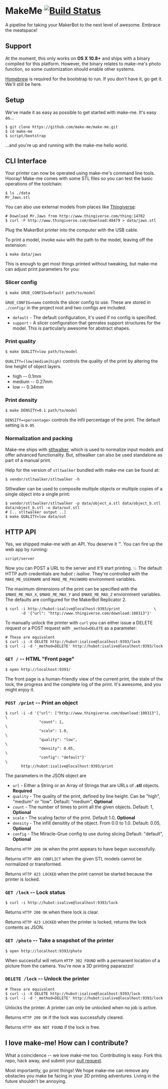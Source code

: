 # MakeMe [![Build Status](https://travis-ci.org/make-me/make-me.png)](https://travis-ci.org/make-me/make-me)
A pipeline for taking your MakerBot to the next level of awesome. Embrace the meatspace!

## Support

At the moment, this only works on **OS X 10.8+** and ships with a binary
compiled for this platform. However, the binary relates to make-me's
photo function, so some customization should enable other systems.
 
[Homebrew](http://mxcl.github.com/homebrew/) is required for the
bootstrap to run. If you don't have it, go get it. We'll still be here.

## Setup

We've made it as easy as possible to get started with make-me. It's easy
as...

    $ git clone https://github.com/make-me/make-me.git
    $ cd make-me
    $ script/bootstrap

...and you're up and running with the make-me hello world.

## CLI Interface

Your printer can now be operated using make-me's command line tools.
Hooray! Make-me comes with some STL files so you can test the basic 
operations of the toolchain:

    $ ls ./data
    Mr_Jaws.stl

You can also use external models from places like
[Thingiverse](http://www.thingiverse.com):

    # Download Mr.Jaws from http://www.thingiverse.com/thing:14702
    $ curl -F http://www.thingiverse.com/download:48479 > data/jaws.stl

Plug the MakerBot printer into the computer with the USB cable.

To print a model, invoke `make` with the path to the model, leaving off the
extension:

    $ make data/jaws

This is enough to get most things printed without tweaking, but
make-me can adjust print parameters for you:

### Slicer config

    $ make GRUE_CONFIG=default path/to/model

`GRUE_CONFIG=name` controls the slicer config to use. These are stored in
`./config/` in the project root and two configs are included.

* `default` - The default configuration, it's used if no config is specified.
* `support` - A slicer configuration that genrates support structures
for the model. This is particularly awesome for abstract shapes.

### Print quality

    $ make QUALITY=low path/to/model

`QUALITY=(low|medium|high)` controls the quality of the print by altering the
line height of object layers.

* high   -- 0.1mm
* medium -- 0.27mm
* low    -- 0.34mm

### Print density

    $ make DENSITY=0.1 path/to/model

`DENSITY=<percentage>` controls the infil percentage of the print. The default
setting is `0.05`

### Normalization and packing

Make-me ships with
[stltwalker](https://github.com/sshirokov/stltwalker), which is used to normalize
input models and offer advanced functionality. But, stltwalker can also be used 
standalone as part of a manual print.

Help for the version of `stltwalker` bundled with make-me can be found
at:

    $ vendor/stltwalker/stltwalker -h

Stltwalker can be used to composite multiple objects or multiple copies of a
single object into a single print:

    $ vendor/stltwalker/stltwalker -p data/object_a.stl data/object_b.stl data/object_b.stl -o data/out.stl
    # [.. stltwalker output ..]
    $ make QUALITY=low data/out

## HTTP API

Yes, we shipped make-me with an API. You deserve it :tm:.
You can fire up the web app by running:

    script/server

Now you can POST a URL to the server and it'll start printing. :boom: The default HTTP
auth credentials are *hubot* **:** *isalive*. They're  controlled with the
`MAKE_ME_USERNAME` and `MAKE_ME_PASSWORD` environment variables.

The maximum dimensions of the print can be specified with the `$MAKE_ME_MAX_X`, `$MAKE_ME_MAX_Y` and
`$MAKE_ME_MAX_Z` enviornment variables. The defaults are configured for the MakerBot Replicator 2.


    $ curl -i http://hubot:isalive@localhost:9393/print               \
           -d '{"url": "http://www.thingiverse.com/download:108313"}'

To manually unlock the printer with `curl` you can either issue a DELETE request
or a POST request with `_method=DELETE` as a parameter:

    # These are equivalent
    $ curl -i -X DELETE http://hubot:isalive@localhost:9393/lock
    $ curl -i -d '_method=DELETE' http://hubot:isalive@localhost:9393/lock

### `GET /` -- HTML "Front page"

    $ open http://localhost:9393/

The front page is a human-friendly view of the current print, the state of the
lock, the progress and the complete log of the print. It's awesome, and
you might enjoy it.

### `POST /print` -- Print an object

    $ curl -i -d '{"url": ["http://www.thingiverse.com/download:108313"], \
                   "count": 1,                                            \
                   "scale": 1.0,                                          \
                   "quality": "low",                                      \
                   "density": 0.05,                                       \
                   "config": "default"}'                                  \
           http://hubot:isalive@localhost:9393/print

The parameters in the JSON object are

* `url`     - Either a String or an Array of Strings that are URLs of **.stl** objects. **Required**
* `quality` - The quality of the print, defined by line height. Can be "high", "medium" or "low". Default: "medium", **Optional**
* `count`   - The number of times to print all the given objects. Default: 1, **Optional**
* `scale`   - The scaling factor of the print. Default 1.0, **Optional**
* `density` - The infill densitity of the object. From 0.0 to 1.0. Default: 0.05, **Optional**
* `config`  - The Miracle-Grue config to use during slicing Default: "default", **Optional**

Returns `HTTP 200 OK` when the print appears to have begun successfully.

Returns `HTTP 409 CONFLICT` when the given STL models cannot be normalized or
transformed.

Returns `HTTP 423 LOCKED` when the print cannot be started because the printer
is locked.


### `GET /lock` -- Lock status

    $ curl -i http://hubot:isalive@localhost:9393/lock

Returns `HTTP 200 OK` when there lock is clear.

Returns `HTTP 423 LOCKED` when the printer is locked, returns the lock contents
as JSON.

### `GET /photo` -- Take a snapshot of the printer

    $ open http://localhost:9393/photo

When successful will return `HTTP 302 FOUND` with a permanent location of a
picture from the camera. You're now a 3D printing paparazzo!

### `DELETE /lock` -- Unlock the printer

    # These are equivalent
    $ curl -i -X DELETE http://hubot:isalive@localhost:9393/lock
    $ curl -i -d '_method=DELETE' http://hubot:isalive@localhost:9393/lock

Unlocks the printer. A printer can only be unlocked when no job is active.

Returns `HTTP 200 OK` if the lock was successfully cleared.

Returns `HTTP 404 NOT FOUND` if the lock is free.

## I love make-me! How can I contribute?

What a coincidence -- we love make-me too. Contributing is easy.
Fork this repo, hack away, and submit your 
[pull request](https://help.github.com/articles/using-pull-requests). 

Most importantly, go print things! We hope make-me can remove any
obstacles you make be facing in your 3D printing adventures. Living
in the future shouldn't be annoying.
